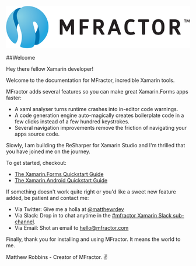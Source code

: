 ![mfractor logo](img/logo-horizontal.png)

##Welcome

Hey there fellow Xamarin developer!

Welcome to the documentation for MFractor, incredible Xamarin tools.

MFractor adds several features so you can make great Xamarin.Forms apps faster:

 * A xaml analyser turns runtime crashes into in-editor code warnings.
 * A code generation engine auto-magically creates boilerplate code in a few clicks instead of a few hundred keystrokes.
 * Several navigation improvements remove the friction of navigating your apps source code.

Slowly, I am building the ReSharper for Xamarin Studio and I'm thrilled that you have joined me on the journey.

To get started, checkout:

 * [The Xamarin.Forms Quickstart Guide](xamarin-forms-quickstart.md)
 * [The Xamarin.Android Quickstart Guide](xamarin-android-quickstart.md)

If something doesn't work quite right or you'd like a sweet new feature added, be patient and contact me:

 * Via Twitter: Give me a holla at [@matthewrdev](https://twitter.com/matthewrdev)
 * Via Slack: Drop in to chat anytime in the [#mfractor Xamarin Slack sub-channel](https://xamarinchat.slack.com/archives/mfractor).
 * Via Email: Shot an email to hello@mfractor.com

Finally, thank you for installing and using MFractor. It means the world to me.

Matthew Robbins - Creator of MFractor. ✌️
